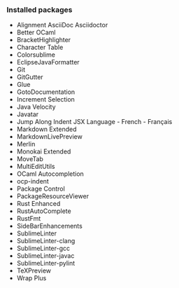 ### Installed packages

- Alignment
AsciiDoc
Asciidoctor
- Better OCaml
- BracketHighlighter
- Character Table
- Colorsublime
- EclipseJavaFormatter
- Git
- GitGutter
- Glue
- GotoDocumentation
- Increment Selection
- Java Velocity
- Javatar
- Jump Along Indent
JSX
Language - French - Français
- Markdown Extended
- MarkdownLivePreview
- Merlin
- Monokai Extended
- MoveTab
- MultiEditUtils
- OCaml Autocompletion
- ocp-indent
- Package Control
- PackageResourceViewer
- Rust Enhanced
- RustAutoComplete
- RustFmt
- SideBarEnhancements
- SublimeLinter
- SublimeLinter-clang
- SublimeLinter-gcc
- SublimeLinter-javac
- SublimeLinter-pylint
- TeXPreview
- Wrap Plus

